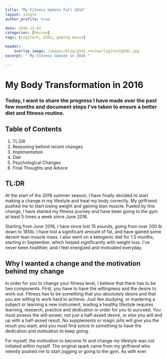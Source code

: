 ```yaml
---
title: "My Fitness Update Fall 2016"
layout: single
author_profile: true

date: 2016-11-03
categories: [Review]
tags: [Logitech, G502, gaming mouse]

header:
    overlay_image: /images/blog/g502_review/logitechg502.jpg
excerpt: " My Fitness Update in 2016 " 

---
```


# My Body Transformation in 2016 

### Today, I want to share the progress I have made over the past few months and document steps I've taken to ensure a better diet and fitness routine. 

## Table of Contents 

1. TL:DR 
2. Reasoning behind recent changes 
3. Implimentation
4. Diet 
5. Psychological Changes
6. Final Thoughts and Advice

## TL:DR

At the start of the 2016 summer season, I have finally decided to start making a change in my lifestyle and treat my body correctly. My girlfriend pushed me to start losing weight and gaining lean muscle. Fueled by this change, I have started my fitness journey and have been going to the gym at least 5 times a week since June 2016. 

Starting from June 2016, I have since lost 15 pounds, going from over 200 lb down to 185lb. I have lost a significant amount of fat, and have gained some decent lean muscle mass. I also went on a ketogenic diet for 1.5 months, starting in September, which helped significantly with weight loss. I've never been healthier, and I feel energized and motivated everyday. 

## Why I wanted a change and the motivation behind my change 

In order for you to change your fitness level, I believe that there has to be two components. 
First, you have to have the willingness and the desire to work out. Fitness has to be something that you absolutely desire and that you are willing to work hard to achieve. Just like studying, or mastering a subject or learning a new instrument, leading a healthy lifestyle requires learning, research, practice and dedication in order for you to succeed. You must posess the will-power, not just a half-assed desire, or else you will end up with a half-assed result. No supplements or magic pills will give you the result you want, and you must find solice in something to have the dedication and motivation to keep going. 

For myself, the motivation to become fit and change my lifestyle was not initiated within myself. The original spark came from my girlfriend who relently pushed me to start jogging or going to the gym. As with ever
